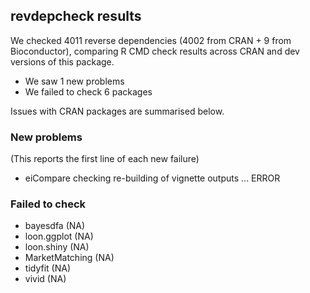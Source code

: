 ## revdepcheck results

We checked 4011 reverse dependencies (4002 from CRAN + 9 from Bioconductor), comparing R CMD check results across CRAN and dev versions of this package.

 * We saw 1 new problems
 * We failed to check 6 packages

Issues with CRAN packages are summarised below.

### New problems
(This reports the first line of each new failure)

* eiCompare
  checking re-building of vignette outputs ... ERROR

### Failed to check

* bayesdfa       (NA)
* loon.ggplot    (NA)
* loon.shiny     (NA)
* MarketMatching (NA)
* tidyfit        (NA)
* vivid          (NA)
